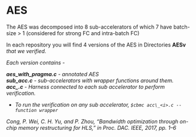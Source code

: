 # AES 

The AES was decomposed into 8 sub-accelerators of which 7 have batch-size > 1 (considered for strong FC and intra-batch FC)   

In each repository you will find 4 versions of the AES in Directories **AESv<i>** that we verified.  

Each version contains -   
   
**aes\_with\_pragma.c** - annotated AES  
**sub_acc.c** - sub-accelerators with wrapper functions around them.  
**acc\_<i>.c** - Harness connected to each sub accelerator to perform verification.

+ To run the verification on any sub accelerator, `$cbmc acc\_<i>.c --function wrapper`  


Cong, P. Wei, C. H. Yu, and P. Zhou, “Bandwidth optimization through on-chip memory restructuring for HLS,” in Proc. DAC. IEEE, 2017, pp. 1–6
